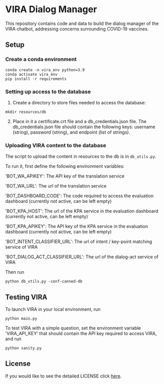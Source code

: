 # VIRA Dialog Manager
This repository contains code and data to build the dialog manager of the VIRA chatbot, addressing concerns surrounding COVID-19 vaccines.

## Setup
### Create a conda environment
```shell
conda create -n vira_env python=3.9
conda activate vira_env
pip install -r requirements
```
### Setting up access to the database
1. Create a directory to store files needed to access the database:
```shell
mkdir resources/db
```
2. Place in it a certificate.crt file and a db_credentials.json file. The db_credentials.json file should contain the following keys: username (string), password (string), and endpoint (list of strings).

### Uploading VIRA content to the database
The script to upload the content in resources to the db is in `db_utils.py`.

To run it, first define the following environment variables: 

'BOT_WA_APIKEY': The API key of the translation service

'BOT_WA_URL': The url of the translation service 

'BOT_DASHBOARD_CODE': The code required to access the evaluation dashboard (currently not active, can be left empty)

'BOT_KPA_HOST': The url of the KPA service in the evaluation dashboard (currently not active, can be left empty)

'BOT_KPA_APIKEY': The API key of the KPA service in the evaluation dashboard (currently not active, can be left empty)

'BOT_INTENT_CLASSIFIER_URL': The url of intent / key-point matching service of VIRA

'BOT_DIALOG_ACT_CLASSIFIER_URL': The url of the dialog-act service of VIRA

Then run
```shell
python db_utils.py -conf-canned-db
```

## Testing VIRA
To launch VIRA in your local environment, run
```shell
python main.py
```
To test VIRA with a simple question, set the environment variable 'VIRA_API_KEY' that should contain the API key required to access VIRA, and run
```shell
python sanity.py
```

## License

If you would like to see the detailed LICENSE click [here](LICENSE).
